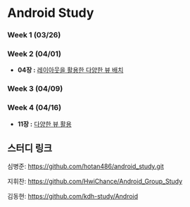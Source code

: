 # Android Study

### Week 1 (03/26)


### Week 2 (04/01)
- **04장 :** [레이아웃을 활용한 다양한 뷰 배치](https://github.com/kdh-study/Android/blob/master/Chapter04.md)

### Week 3 (04/09)

### Week 4 (04/16)
- **11장 :** [다양한 뷰 활용](https://github.com/kdh-study/Android/blob/master/Chapter11.md)

## 스터디 링크 

심병준: https://github.com/hotan486/android_study.git

지휘찬: https://github.com/HwiChance/Android_Group_Study

김동현: https://github.com/kdh-study/Android
